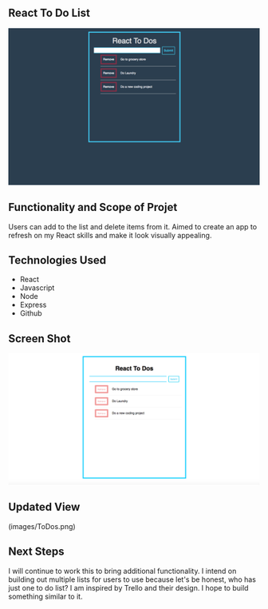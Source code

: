 ## React To Do List

![Current View Of App](images/ToDos.png)

## Functionality and Scope of Projet

Users can add to the list and delete items from it. Aimed to create an app to refresh on my React skills and make it look visually appealing.

## Technologies Used

- React
- Javascript
- Node
- Express
- Github

## Screen Shot

![First Iteration](images/ScreenshotTodos.jpg)

## Updated View

(images/ToDos.png)

## Next Steps

I will continue to work this to bring additional functionality. I intend on building out multiple lists for users to use because let's be honest, who has just one to do list? I am inspired by Trello and their design. I hope to build something similar to it.
